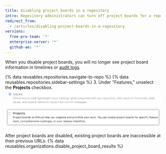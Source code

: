 ```yaml
---
title: Disabling project boards in a repository
intro: Repository administrators can turn off project boards for a repository if you or your team manages work differently.
redirect_from:
  - /articles/disabling-project-boards-in-a-repository
versions:
  free-pro-team: '*'
  enterprise-server: '*'
  github-ae: '*'
---
```

When you disable project boards, you will no longer see project board information in timelines or [audit logs](/articles/reviewing-your-security-log/).

{% data reusables.repositories.navigate-to-repo %}
{% data reusables.repositories.sidebar-settings %}
3. Under "Features," unselect the **Projects** checkbox.
  ![Remove Projects checkbox](/assets/images/help/projects/disable-projects-checkbox.png)

After project boards are disabled, existing project boards are inaccessible at their previous URLs. {% data reusables.organizations.disable_project_board_results %}
